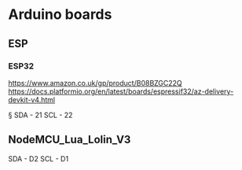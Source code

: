 # Arduino boards


## ESP

### ESP32

https://www.amazon.co.uk/gp/product/B08BZGC22Q
https://docs.platformio.org/en/latest/boards/espressif32/az-delivery-devkit-v4.html

§
SDA - 21
SCL - 22

## NodeMCU_Lua_Lolin_V3

SDA - D2
SCL - D1                                         